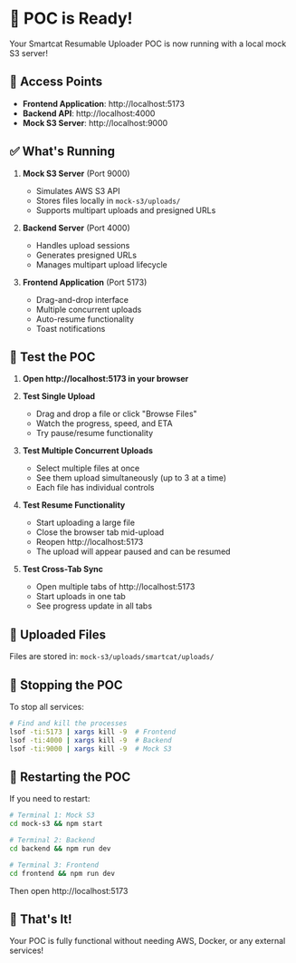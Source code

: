 # 🚀 POC is Ready!

Your Smartcat Resumable Uploader POC is now running with a local mock S3 server!

## 🔗 Access Points

- **Frontend Application**: http://localhost:5173
- **Backend API**: http://localhost:4000
- **Mock S3 Server**: http://localhost:9000

## ✅ What's Running

1. **Mock S3 Server** (Port 9000)
   - Simulates AWS S3 API
   - Stores files locally in `mock-s3/uploads/`
   - Supports multipart uploads and presigned URLs

2. **Backend Server** (Port 4000)
   - Handles upload sessions
   - Generates presigned URLs
   - Manages multipart upload lifecycle

3. **Frontend Application** (Port 5173)
   - Drag-and-drop interface
   - Multiple concurrent uploads
   - Auto-resume functionality
   - Toast notifications

## 🧪 Test the POC

1. **Open http://localhost:5173 in your browser**

2. **Test Single Upload**
   - Drag and drop a file or click "Browse Files"
   - Watch the progress, speed, and ETA
   - Try pause/resume functionality

3. **Test Multiple Concurrent Uploads**
   - Select multiple files at once
   - See them upload simultaneously (up to 3 at a time)
   - Each file has individual controls

4. **Test Resume Functionality**
   - Start uploading a large file
   - Close the browser tab mid-upload
   - Reopen http://localhost:5173
   - The upload will appear paused and can be resumed

5. **Test Cross-Tab Sync**
   - Open multiple tabs of http://localhost:5173
   - Start uploads in one tab
   - See progress update in all tabs

## 📁 Uploaded Files

Files are stored in: `mock-s3/uploads/smartcat/uploads/`

## 🛑 Stopping the POC

To stop all services:
```bash
# Find and kill the processes
lsof -ti:5173 | xargs kill -9  # Frontend
lsof -ti:4000 | xargs kill -9  # Backend
lsof -ti:9000 | xargs kill -9  # Mock S3
```

## 🔄 Restarting the POC

If you need to restart:
```bash
# Terminal 1: Mock S3
cd mock-s3 && npm start

# Terminal 2: Backend
cd backend && npm run dev

# Terminal 3: Frontend
cd frontend && npm run dev
```

Then open http://localhost:5173

## 🎉 That's It!

Your POC is fully functional without needing AWS, Docker, or any external services!
